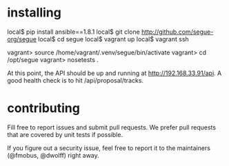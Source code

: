 installing
==========

  local$ pip install ansible==1.8.1
  local$ git clone http://github.com/segue-org/segue
  local$ cd segue
  local$ vagrant up
  local$ vagrant ssh

  vagrant> source /home/vagrant/.venv/segue/bin/activate
  vagrant> cd /opt/segue
  vagrant> nosetests .

At this point, the API should be up and running at http://192.168.33.91/api. A good health
check is to hit /api/proposal/tracks.

contributing
============

Fill free to report issues and submit pull requests. We prefer
pull requests that are covered by unit tests if possible.

If you figure out a security issue, feel free to report it to
the maintainers (@fmobus, @dwolff) right away.

